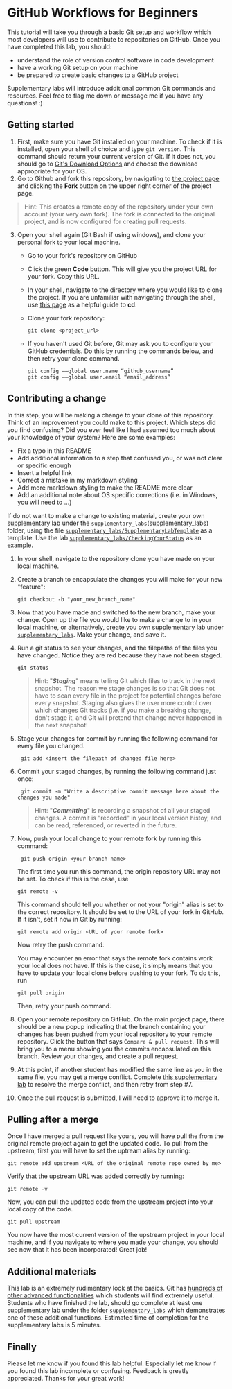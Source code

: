 # GitHub Workflows for Beginners

This tutorial will take you through a basic Git setup and workflow which most developers will use to contribute to repositories on GitHub. 
Once you have completed this lab, you should:
- understand the role of version control software in code development
- have a working Git setup on your machine
- be prepared to create basic changes to a GitHub project

Supplementary labs will introduce additional common Git commands and resources. Feel free to flag me down or message me if you have any questions! :)

## Getting started
1. First, make sure you have Git installed on your machine. To check if it is installed, open your shell of choice and type `git version`. This command should return your current version of Git. If it does not, you should go to [Git's Download Options](https://git-scm.com/downloads) and choose the download appropriate for your OS.
2. Go to Github and fork this repository, by navigating to [the project page](https://github.com/limh0228/GithubTutorial) and clicking the **Fork** button on the upper right corner of the project page.
> Hint: This creates a remote copy of the repository under your own account (your very own fork). The fork is connected to the original project, and is now configured for creating pull requests.
3. Open your shell again (Git Bash if using windows), and clone your personal fork to your local machine.
    -  Go to your fork's repository on GitHub
    - Click the green **Code** button. This will give you the project URL for your fork. Copy this URL.
    - In your shell, navigate to the directory where you would like to clone the project. If you are unfamiliar with navigating through the shell, use [this page](https://linuxize.com/post/linux-cd-command/) as a helpful guide to **cd**.
    - Clone your fork repository:
        ```
        git clone <project_url>
        ```
    - If you haven't used Git before, Git may ask you to configure your GitHub credentials. Do this by running the commands below, and then retry your clone command.
    
        ```
        git config ––global user.name “github_username”
        git config ––global user.email “email_address”
        ```
## Contributing a change
In this step, you will be making a change to your clone of this repository. Think of an improvement you could make to this project. Which steps did you find confusing? Did you ever feel like I had assumed too much about your knowledge of your system? Here are some examples:
- Fix a typo in this README
- Add additional information to a step that confused you, or was not clear or specific enough
- Insert a helpful link
- Correct a mistake in my markdown styling
- Add more markdown styling to make the README more clear
- Add an additional note about OS specific corrections (i.e. in Windows, you will need to ...)

If do not want to make a change to existing material, create your own supplementary lab under the `supplementary_labs`(supplementary_labs) folder, using the file [`supplementary_labs/SupplementaryLabTemplate`](supplementary_labs/SupplementaryLabTemplate.md) as a template. Use the lab  [`supplementary_labs/CheckingYourStatus`](supplementary_labs/CheckingYourStatus.md) as an example.

1. In your shell, navigate to the repository clone you have made on your local machine.
2. Create a branch to encapsulate the changes you will make for your new "feature":
    
    ```
    git checkout -b "your_new_branch_name"
    ```
3. Now that you have made and switched to the new branch, make your change. Open up the file you would like to make a change to in your local machine, or alternatively, create you own supplementary lab under [`supplementary_labs`](supplementary_labs). Make your change, and save it.
4. Run a git status to see your changes, and the filepaths of the files you have changed. Notice they are red because they have not been staged.

    ```
    git status
    ```
    > Hint: "***Staging***" means telling Git which files to track in the next snapshot. The reason we stage changes is so that Git does not have to scan every file in the project for potential changes before every snapshot. Staging also gives the user more control over which changes Git tracks (i.e. if you make a breaking change, don't stage it, and Git will pretend that change never happened in the next snapshot! 
5. Stage your changes for commit by running the following command for every file you changed.
   
   ```
    git add <insert the filepath of changed file here>
    ```
6. Commit your staged changes, by running the following command just once:
   
   ```
    git commit -m "Write a descriptive commit message here about the changes you made"
    ```
    > Hint: "***Committing***" is recording a snapshot of all your staged changes. A commit is "recorded" in your local version histoy, and can be read, referenced, or reverted in the future.
7. Now, push your local change to your remote fork by running this command:
   
   ```
    git push origin <your branch name>
    ```
    The first time you run this command, the origin repository URL may not be set. To check if this is the case, use 
    
    ``` 
    git remote -v
    ```
    This command should tell you whether or not your "origin" alias is set to the correct repository. It should be set to the URL of your fork in GitHub. If it isn't, set it now in Git by running:
    
    ```
    git remote add origin <URL of your remote fork>
    ```
    Now retry the push command.
    
    You may encounter an error that says the remote fork contains work your local does not have. If this is the case, it simply means that you have to update your local clone before pushing to your fork. To do this, run
    ```
    git pull origin
    ```
    Then, retry your push command.
8. Open your remote repository on GitHub. On the main project page, there should be a new popup indicating that the branch containing your changes has been pushed from your local repository to your remote repository. Click the button that says `Compare & pull request`. This will bring you to a menu showing you the commits encapsulated on this branch. Review your changes, and create a pull request.
9. At this point, if another student has modified the same line as you in the same file, you may get a merge conflict. Complete [this supplementary lab](supplementary_labs/ResolvingMergeConflicts.md) to resolve the merge conflict, and then retry from step #7.
10. Once the pull request is submitted, I will need to approve it to merge it.

## Pulling after a merge
Once I have merged a pull request like yours, you will have pull the from the original remote project again to get the updated code. To pull from the upstream, first you will have to set the uptream alias by running:

    git remote add upstream <URL of the original remote repo owned by me>
    
Verify that the upstream URL was added correctly by running:
    
    git remote -v
    
Now, you can pull the updated code from the upstream project into your local copy of the code.
    
    git pull upstream
   
You now have the most current version of the upstream project in your local machine, and if you navigate to where you made your change, you should see now that it has been incorporated! Great job!

## Additional materials
This lab is an extremely rudimentary look at the basics. Git has [hundreds of other advanced functionalities](https://git-scm.com/docs) which students will find extremely useful. Students who have finished the lab, should go complete at least one supplementary lab under the folder [`supplementary_labs`](supplementary_labs) which demonstrates one of these additional functions. Estimated time of completion for the supplementary labs is 5 minutes.

## Finally
Please let me know if you found this lab helpful. Especially let me know if you found this lab incomplete or confusing. Feedback is greatly appreciated. Thanks for your great work!
